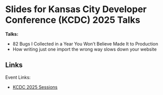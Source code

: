# Slides for Kansas City Developer Conference (KCDC) 2025 Talks

**Talks:**

- 82 Bugs I Collected in a Year You Won’t Believe Made It to Production
- How writing just one import the wrong way slows down your website

## Links

Event Links: 

- [KCDC 2025 Sessions](https://www.kcdc.info/sessions)